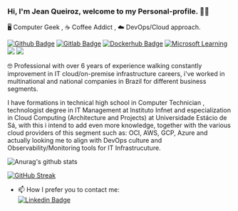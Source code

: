 ### Hi, I'm Jean Queiroz, welcome to my Personal-profile. 🙋‍♂️

🖥️ Computer Geek , ☕ Coffee Addict , ☁️ DevOps/Cloud approach.

[![Github Badge](https://img.shields.io/badge/-Github-000?style=flat-square&logo=Github&logoColor=white&link=https://github.com/nymalone)](https://github.com/jcqueiroz)
[![Gitlab Badge](https://img.shields.io/badge/GitLab-330F63?style=flat-square&&logo=gitlab&logoColor=white&link=https://github.com/nymalone)](https://gitlab.com/queiroz-j)
[![Dockerhub Badge](https://badgen.net/badge/icon/docker?icon=docker&label)](https://hub.docker.com/u/jcqueiroz/)
[![Microsoft Learning](https://img.shields.io/badge/Microsoft-666666?style=flat-square&&logo=microsoft&logoColor=white)](https://docs.microsoft.com/pt-br/users/jeanqueiroz91)
![](https://komarev.com/ghpvc/?username=jcqueiroz&color=blueviolet)
![](https://img.shields.io/github/followers/jcqueiroz.svg?style=social&label=Follow&maxAge=2592000)

🤓 Professional with over 6 years of experience walking constantly improvement in IT cloud/on-premise infrastructure careers, i've worked in multinational and national companies in Brazil for different business segments.

I have formations in technical high school in Computer Technician , technologist degree in IT Management at Instituto Infnet and especialization in Cloud Computing (Architecture and Projects) at Universidade Estácio de Sá, with this i intend to add even more knowledge, together with the various cloud providers of this segment such as: OCI, AWS, GCP, Azure and actually looking me to align with DevOps culture and Observability/Monitoring tools for IT Infrastrucuture.


![Anurag's github stats](https://github-readme-stats.vercel.app/api?username=jcqueiroz&count_private=true&show_icons=true&theme=chartreuse-dark&layout=compact)

<!--[Top Langs](https://github-readme-stats.vercel.app/api/top-langs/?username=jcqueiroz&show_icons=true&langs_count=16&layout=compact&theme=chartreuse-dark)!-->

[![GitHub Streak](https://github-readme-streak-stats.herokuapp.com?user=jcqueiroz&theme=chartreuse-dark&date_format=M%20j%5B%2C%20Y%5D&layout=compact)](https://git.io/streak-stats)

<!--!
<div>
  <a href="https://github.com/jcqueiroz">
  <img heigth="180em" width="380em" src="https://github-readme-stats.vercel.app/api?username=jcqueiroz&show_icons=true&theme=chartreuse-dark"/>
   
  <img heigth="180em" width="380em" src="https://github-readme-stats.vercel.app/api/top-langs/?username=vigqapqth&layout=compact&langs_count=16&theme=dark"/> !-->    
<!-- </div> !-->


- 📫 How I prefer you to contact me: \
    [![Linkedin Badge](https://img.shields.io/badge/LinkedIn-0077B5?style=flat-square&logo=linkedin&logoColor=whitelink=https://github.com/nymalone)](https://www.linkedin.com/in/jean-queiroz-it/)
